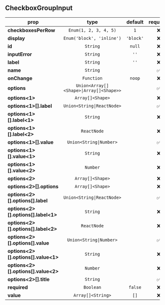 ## CheckboxGroupInput

prop | type | default | required | description
---- | :----: | :-------: | :--------: | -----------
**checkboxesPerRow** | `Enum(1, 2, 3, 4, 5)` | `1` | :x: | 
**display** | `Enum('block', 'inline')` | `'block'` | :x: | 
**id** | `String` | `null` | :x: | 
**inputError** | `String` | `''` | :x: | 
**label** | `String` | `''` | :x: | 
**name** | `String` |  | :white_check_mark: | 
**onChange** | `Function` | `noop` | :x: | 
**options** | `Union<Array[]<Shape>\|Array[]<Shape>>` |  | :white_check_mark: | 
**options<1>** | `Array[]<Shape>` |  | :x: | 
**options<1>[].label** | `Union<String\|ReactNode>` |  | :white_check_mark: | 
**options<1>[].label<1>** | `String` |  | :x: | 
**options<1>[].label<2>** | `ReactNode` |  | :x: | 
**options<1>[].value** | `Union<String\|Number>` |  | :white_check_mark: | 
**options<1>[].value<1>** | `String` |  | :x: | 
**options<1>[].value<2>** | `Number` |  | :x: | 
**options<2>** | `Array[]<Shape>` |  | :x: | 
**options<2>[].options** | `Array[]<Shape>` |  | :x: | 
**options<2>[].options[].label** | `Union<String\|ReactNode>` |  | :white_check_mark: | 
**options<2>[].options[].label<1>** | `String` |  | :x: | 
**options<2>[].options[].label<2>** | `ReactNode` |  | :x: | 
**options<2>[].options[].value** | `Union<String\|Number>` |  | :white_check_mark: | 
**options<2>[].options[].value<1>** | `String` |  | :x: | 
**options<2>[].options[].value<2>** | `Number` |  | :x: | 
**options<2>[].title** | `String` |  | :white_check_mark: | 
**required** | `Boolean` | `false` | :x: | 
**value** | `Array[]<String>` | `[]` | :x: | 

